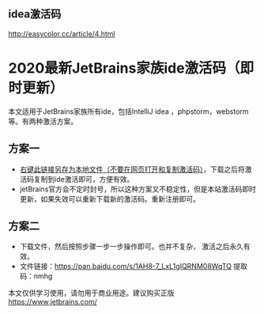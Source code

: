 ## idea激活码

http://easycolor.cc/article/4.html

# 2020最新JetBrains家族ide激活码（即时更新）

本文适用于JetBrains家族所有ide，包括IntelliJ idea ，phpstorm，webstorm等。有两种激活方案。

## 方案一

- [右键此链接另存为本地文件（不要在网页打开和复制激活码）](http://idea.medeming.com/jets/images/jihuoma.txt)，下载之后将激活码复制到ide激活即可，方便有效。
- jetBrains官方会不定时封号，所以这种方案又不稳定性，但是本站激活码即时更新，如果失效可以重新下载新的激活码。重新注册即可。

## 方案二

- 下载文件，然后按照步骤一步一步操作即可。也并不复杂， 激活之后永久有效。
- 文件链接：https://pan.baidu.com/s/1AH8-7_LxL1gIQRNM08WqTQ  提取码：nmhg

 

本文仅供学习使用，请勿用于商业用途。建议购买正版 https://www.jetbrains.com/